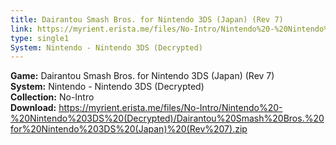 ```yaml
---
title: Dairantou Smash Bros. for Nintendo 3DS (Japan) (Rev 7)
link: https://myrient.erista.me/files/No-Intro/Nintendo%20-%20Nintendo%203DS%20(Decrypted)/Dairantou%20Smash%20Bros.%20for%20Nintendo%203DS%20(Japan)%20(Rev%207).zip
type: single1
System: Nintendo - Nintendo 3DS (Decrypted)
---
```

<b>Game:</b> Dairantou Smash Bros. for Nintendo 3DS (Japan) (Rev 7)<br>
<b>System:</b> Nintendo - Nintendo 3DS (Decrypted)<br>
<b>Collection:</b> No-Intro<br>
<b>Download:</b> https://myrient.erista.me/files/No-Intro/Nintendo%20-%20Nintendo%203DS%20(Decrypted)/Dairantou%20Smash%20Bros.%20for%20Nintendo%203DS%20(Japan)%20(Rev%207).zip